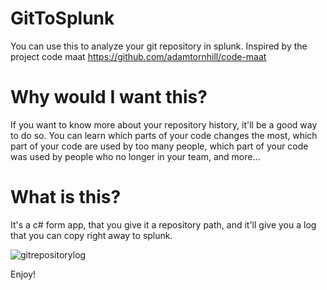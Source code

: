 # GitToSplunk

You can use this to analyze your git repository in splunk.
Inspired by the project code maat 
https://github.com/adamtornhill/code-maat

# Why would I want this?
If you want to know more about your repository history, it'll be a good way to do so.
You can learn which parts of your code changes the most,
which part of your code are used by too many people,
which part of your code was used by people who no longer in your team,
and more...

# What is this?
It's a c# form app, that you give it a repository path, and it'll give you a log that you can copy right away to splunk.

![gitrepositorylog](https://cloud.githubusercontent.com/assets/2057934/19215276/e6731ca4-8da1-11e6-9a99-f68b368b75be.png)

Enjoy!
